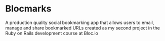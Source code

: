 # Blocmarks
A production quality social bookmarking app that allows users to email, manage and share bookmarked URLs created as my second project in the Ruby on Rails development course at Bloc.io 
